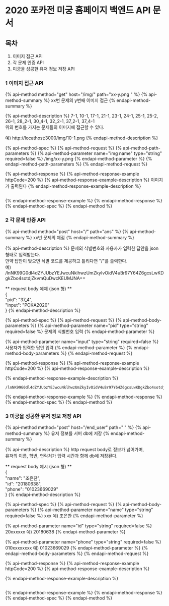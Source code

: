 # 2020 포카전 미궁 홈페이지 백엔드 API 문서

## 목차 

1. 이미지 접근 API 
2. 각 문제 인증 API 
3. 미궁을 성공한 유저 정보 저장 API 

### 1 이미지 접근 API 

{% api-method method="get" host="/img/" path="xx-y.png " %}
{% api-method-summary %}
xx번 문제의 y번째 이미지 접근 
{% endapi-method-summary %}

{% api-method-description %}
7-1, 10-1, 17-1, 21-1, 23-1, 24-1, 25-1, 25-2, 26-1, 28\_2-1, 30\_4-1, 32\_2-1, 37\_2-1, 37\_4-1  
위의 번호를 가지는 문제들의 이미지에 접근할 수 있다.  
  
예\) http://locathost:3000/img/10-1.png
{% endapi-method-description %}

{% api-method-spec %}
{% api-method-request %}
{% api-method-path-parameters %}
{% api-method-parameter name="img name" type="string" required=false %}
/img/xx-y.png 
{% endapi-method-parameter %}
{% endapi-method-path-parameters %}
{% endapi-method-request %}

{% api-method-response %}
{% api-method-response-example httpCode=200 %}
{% api-method-response-example-description %}
 이미지가 출력된다 
{% endapi-method-response-example-description %}

```

```
{% endapi-method-response-example %}
{% endapi-method-response %}
{% endapi-method-spec %}
{% endapi-method %}

### 2 각 문제 인증 API

{% api-method method="post" host="/" path="ans" %}
{% api-method-summary %}
xx번 문제의 체점 
{% endapi-method-summary %}

{% api-method-description %}
문제의 식별번호와 사용자가 입력한 답안을 json 형태로 입력받는다.  
만약 답안이 맞으면 식별 코드를 제공하고 틀리다면 "/"를 출력한다.  
예\) /lnNK99G0dl4dZYJUbzYEJwcuNklhwzUmZkyIvOidV4uBr97Y64Z6gcsLwKDgkZbo4sotdjZkvmQuDwcKEUMJNA==  
  
\*\* request  body 예제 \(json 형\) \*\*  
{  
   "pid": "37\_4",  
   "input": "POKA2020"  
}
{% endapi-method-description %}

{% api-method-spec %}
{% api-method-request %}
{% api-method-body-parameters %}
{% api-method-parameter name="pid" type="string" required=false %}
 문제의 식별번호 입력 
{% endapi-method-parameter %}

{% api-method-parameter name="input" type="string" required=false %}
사용자가 입력한 답안 입력 
{% endapi-method-parameter %}
{% endapi-method-body-parameters %}
{% endapi-method-request %}

{% api-method-response %}
{% api-method-response-example httpCode=200 %}
{% api-method-response-example-description %}

{% endapi-method-response-example-description %}

```
/lnNK99G0dl4dZYJUbzYEJwcuNklhwzUmZkyIvOidV4uBr97Y64Z6gcsLwKDgkZbo4sotdjZkvmQuDwcKEUMJNA==
```
{% endapi-method-response-example %}
{% endapi-method-response %}
{% endapi-method-spec %}
{% endapi-method %}

### 3 미궁을 성공한 유저 정보 저장 API

{% api-method method="post" host="/end\_user" path=" " %}
{% api-method-summary %}
유저 정보를 서버 db에 저장 
{% endapi-method-summary %}

{% api-method-description %}
http request body로 정보가 넘어가며,  
유저의 이름, 학번, 연락처가 입력 시간과 함께 db에 저장된다.  
  
\*\*  request body 예시 \(json 형\) \*\*  
{   
    "name": "조은찬",   
    "id": "20180638",   
    "phone": "01023669029"  
}
{% endapi-method-description %}

{% api-method-spec %}
{% api-method-request %}
{% api-method-body-parameters %}
{% api-method-parameter name="name" type="string" required=false %}
xxx 예\) 조은찬 
{% endapi-method-parameter %}

{% api-method-parameter name="id" type="string" required=false %}
20xxxxxx 예\) 20180638
{% endapi-method-parameter %}

{% api-method-parameter name="phone" type="string" required=false %}
010xxxxxxxx 예\) 01023669029
{% endapi-method-parameter %}
{% endapi-method-body-parameters %}
{% endapi-method-request %}

{% api-method-response %}
{% api-method-response-example httpCode=200 %}
{% api-method-response-example-description %}

{% endapi-method-response-example-description %}

```

```
{% endapi-method-response-example %}
{% endapi-method-response %}
{% endapi-method-spec %}
{% endapi-method %}

